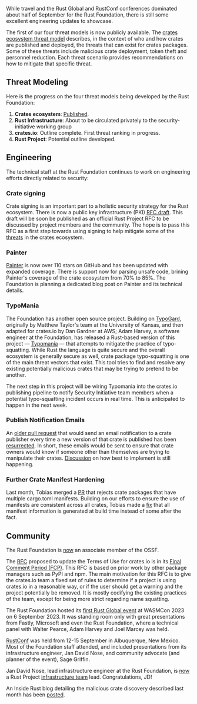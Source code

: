 While travel and the Rust Global and RustConf conferences dominated about half of September for the Rust Foundation, there is still some excellent engineering updates to showcase.

The first of our four threat models is now publicly available. The [crates ecosystem threat model](https://drive.google.com/file/d/1YxpJ0W5eqat2Y3ZfbdwKm_AoNhX3hIj_/) describes, in the context of who and how crates are published and deployed, the threats that can exist for crates packages. Some of these threats include malicious crate deployment, token theft and personnel reduction. Each threat scenario provides recommendations on how to mitigate that specific threat.

## Threat Modeling

Here is the progress on the four threat models being developed by the Rust Foundation:

1. **Crates ecosystem**: [Published](https://drive.google.com/file/d/1YxpJ0W5eqat2Y3ZfbdwKm_AoNhX3hIj_/).
2. **Rust Infrastructure**: About to be circulated privately to the security-initiative working group
3. **crates.io**: Outline complete. First threat ranking in progress.
4. **Rust Project**: Potential outline developed.

## Engineering

The technical staff at the Rust Foundation continues to work on engineering efforts directly related to security:

### Crate signing

Crate signing is an important part to a holistic security strategy for the Rust ecosystem. There is now a public key infrastructure (PKI) [RFC draft](https://hackmd.io/Q2PQ1Y_4SoqwPfLcWbxLAQ). This draft will be soon be published as an official Rust Project RFC to be discussed by project members and the community. The hope is to pass this RFC as a first step towards using signing to help mitigate some of the [threats](https://drive.google.com/file/d/1YxpJ0W5eqat2Y3ZfbdwKm_AoNhX3hIj_/) in the crates ecosystem.

### Painter

[Painter](https://github.com/rustfoundation/painter) is now over 110 stars on GitHub and has been updated with expanded coverage. There is support now for parsing unsafe code, brining Painter's coverage of the crate ecosystem from 70% to 85%. The Foundation is planning a dedicated blog post on Painter and its technical details.


### TypoMania

The Foundation has another open source project. Building on [TypoGard](https://github.com/dangardner/typogard), originally by Matthew Taylor's team at the University of Kansas, and then adapted for crates.io by Dan Gardner at AWS; Adam Harvey, a software engineer at the Foundation, has released a Rust-based version of this project — [Typomania](https://github.com/rustfoundation/typomania) — that attempts to mitigate the practice of typo-squatting. While Rust the language is quite secure and the overall ecosystem is generally secure as well, crate package typo-squatting is one of the main threat vectors that exist. This tool tries to find and resolve any existing potentially malicious crates that may be trying to pretend to be another.

The next step in this project will be wiring Typomania into the crates.io publishing pipeline to notify Security Initiative team members when a potential typo-squatting incident occurs in real time. This is anticipated to happen in the next week.

### Publish Notification Emails

An [older pull request](https://github.com/rust-lang/crates.io/pull/2705) that would send an email notification to a crate publisher every time a new version of that crate is published has been [resurrected](https://rust-lang.zulipchat.com/#narrow/stream/318791-t-crates-io/topic/publish.20notification.20emails). In short, these emails would be sent to ensure that crate owners would know if someone other than themselves are trying to manipulate their crates. [Discussion](https://rust-lang.zulipchat.com/#narrow/stream/318791-t-crates-io/topic/publish.20notification.20emails) on how best to implement is still happening.

### Further Crate Manifest Hardening

Last month, Tobias merged a [PR](https://github.com/rust-lang/crates.io/pull/7008) that rejects crate packages that have multiple cargo.toml manifests. Building on our efforts to ensure the use of manifests are consistent across all crates, Tobias made a [fix](https://github.com/rust-lang/crates.io/pull/7138) that all manifest information is generated at build time instead of some after the fact.

## Community

The Rust Foundation is [now](https://foundation.rust-lang.org/news/announcing-the-rust-foundation-s-associate-membership-with-openssf/) an associate member of the OSSF.

The [RFC](https://github.com/rust-lang/rfcs/pull/3463) proposed to update the Terms of Use for crates.io is in its [Final Comment Period (FCP)](https://blog.rust-lang.org/2023/09/22/crates-io-usage-policy-rfc.html). This RFC is based on prior work by other package managers such as PyPI and npm. The main motivation for this RFC is to give the crates.io team a fixed set of rules to determine if a project is using crates.io in a reasonable way, or if the user should get a warning and the project potentially be removed. It is mostly codifying the existing practices of the team, except for being more strict regarding name squatting.

The Rust Foundation hosted its [first Rust Global event](https://foundation.rust-lang.org/news/rust-foundation-to-host-inaugural-rust-global-event-at-wasmcon-2023/) at WASMCon 2023 on 6 September 2023. It was standing room only with great presentations from Fastly, Microsoft and even the Rust Foundation, where a technical panel with Walter Pearce, Adam Harvey and Joel Marcey was held.

[RustConf](https://rustconf.com/) was held from 12-15 September in Albuquerque, New Mexico. Most of the Foundation staff attended, and included presentations from its infrastructure engineer, Jan David Nose, and community advocate (and planner of the event), Sage Griffin.

Jan David Nose, lead infrastructure engineer at the Rust Foundation, is [now](https://blog.rust-lang.org/inside-rust/2023/09/08/infra-team-leadership-change.html) a Rust Project [infrastructure team](https://www.rust-lang.org/governance/teams/infra) lead. Congratulations, JD!

An Inside Rust blog detailing the malicious crate discovery described last month has been [posted](https://blog.rust-lang.org/inside-rust/2023/09/01/crates-io-malware-postmortem.html).